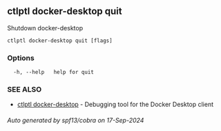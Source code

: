 ## ctlptl docker-desktop quit

Shutdown docker-desktop

```
ctlptl docker-desktop quit [flags]
```

### Options

```
  -h, --help   help for quit
```

### SEE ALSO

* [ctlptl docker-desktop](ctlptl_docker-desktop.md)	 - Debugging tool for the Docker Desktop client

###### Auto generated by spf13/cobra on 17-Sep-2024
